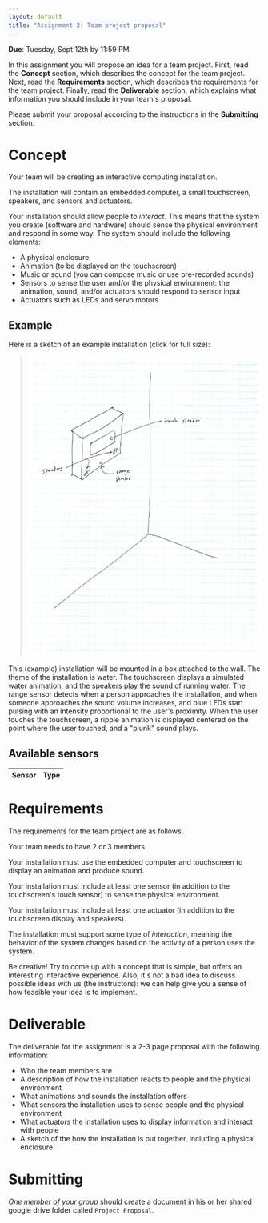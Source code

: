 ```yaml
---
layout: default
title: "Assignment 2: Team project proposal"
---
```


**Due**: Tuesday, Sept 12th by 11:59 PM

In this assignment you will propose an idea for a team project.  First, read the **Concept** section, which describes the concept for the team project.  Next, read the **Requirements** section, which describes the requirements for the team project.  Finally, read the **Deliverable** section, which explains what information you should include in your team's proposal.

Please submit your proposal according to the instructions in the **Submitting** section.

# Concept

Your team will be creating an interactive computing installation.

The installation will contain an embedded computer, a small touchscreen, speakers, and sensors and actuators.

Your installation should allow people to *interact*.  This means that the system you create (software and hardware) should sense the physical environment and respond in some way.  The system should include the following elements:

* A physical enclosure
* Animation (to be displayed on the touchscreen)
* Music or sound (you can compose music or use pre-recorded sounds)
* Sensors to sense the user and/or the physical environment: the animation, sound, and/or actuators should respond to sensor input
* Actuators such as LEDs and servo motors

## Example

Here is a sketch of an example installation (click for full size):

> <a href="img/a2/installation.jpg"><img alt="Installation sketch" style="width: 480px;" src="img/a2/installation.jpg"></a>

This (example) installation will be mounted in a box attached to the wall.  The theme of the installation is water.  The touchscreen displays a simulated water animation, and the speakers play the sound of running water.  The range sensor detects when a person approaches the installation, and when someone approaches the sound volume increases, and blue LEDs start pulsing with an intensity proportional to the user's proximity.  When the user touches the touchscreen, a ripple animation is displayed centered on the point where the user touched, and a "plunk" sound plays.

## Available sensors

Sensor | Type 
---------- | ---- 


# Requirements

The requirements for the team project are as follows.

Your team needs to have 2 or 3 members.

Your installation must use the embedded computer and touchscreen to display an animation and produce sound.

Your installation must include at least one sensor (in addition to the touchscreen's touch sensor) to sense the physical environment.

Your installation must include at least one actuator (in addition to the touchscreen display and speakers).

The installation must support some type of *interaction*, meaning the behavior of the system changes based on the activity of a person uses the system.

Be creative!  Try to come up with a concept that is simple, but offers an interesting interactive experience.  Also, it's not a bad idea to discuss possible ideas with us (the instructors): we can help give you a sense of how feasible your idea is to implement.

# Deliverable

The deliverable for the assignment is a 2-3 page proposal with the following information:

* Who the team members are
* A description of how the installation reacts to people and the physical environment
* What animations and sounds the installation offers
* What sensors the installation uses to sense people and the physical environment
* What actuators the installation uses to display information and interact with people
* A sketch of the how the installation is put together, including a physical enclosure

# Submitting

*One member of your group* should create a document in his or her shared google drive folder called `Project Proposal`.

